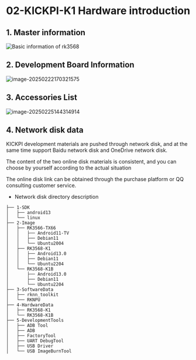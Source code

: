 # 02-KICKPI-K1 Hardware introduction



## 1. Master information

![Basic information of rk3568](http://tanzhtanzh.oss-cn-shenzhen.aliyuncs.com/img/rk3568bd.png)



## 2. Development Board Information

![image-20250222170321575](http://tanzhtanzh.oss-cn-shenzhen.aliyuncs.com/img/image-20250222170321575.png)



## 3. Accessories List

![image-20250225144314914](http://tanzhtanzh.oss-cn-shenzhen.aliyuncs.com/img/image-20250225144314914.png)





## 4. Network disk data

KICKPI development materials are pushed through network disk, and at the same time support Baidu network disk and OneDrive network disk.

The content of the two online disk materials is consistent, and you can choose by yourself according to the actual situation

The online disk link can be obtained through the purchase platform or QQ consulting customer service.



* Network disk directory description

```
├── 1-SDK
│   ├── android13
│   └── linux
├── 2-Image
│   ├── RK3566-TX66
│   │   ├── Android11-TV
│   │   ├── Debian11
│   │   └── Ubuntu2004
│   ├── RK3568-K1
│   │   ├── Android13.0
│   │   ├── Debian11
│   │   └── Ubuntu2204
│   └── RK3568-K1B
│       ├── Android13.0
│       ├── Debian11
│       └── Ubuntu2204
├── 3-SoftwareData
│   ├── rknn_toolkit
│   └── RKNPU
├── 4-HardwareData
│   ├── RK3568-K1
│   └── RK3568-K1B
├── 5-DevelopmentTools
│   ├── ADB Tool
│   ├── ADB
│   ├── FactoryTool 
│   ├── UART DebugTool 
│   ├── USB Driver
│   └── USB ImageBurnTool
```

